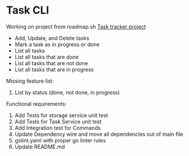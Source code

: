 <h1>Task CLI</h1>

Working on project from roadmap.sh
[Task tracker project ](https://roadmap.sh/projects/task-tracker)


- Add, Update, and Delete tasks
- Mark a task as in progress or done
- List all tasks
- List all tasks that are done
- List all tasks that are not done
- List all tasks that are in progress


Missing feature list:
1. List by status (done, not done, in progress)

Functional requirements:
1. Add Tests for storage service unit test
2. Add Tests for Task Service unit test
3. Add Integration test for Commands
4. Update Dependency wire and move all dependencies out of main file
5. golint.yaml with proper go linter rules 
6. Update README.md